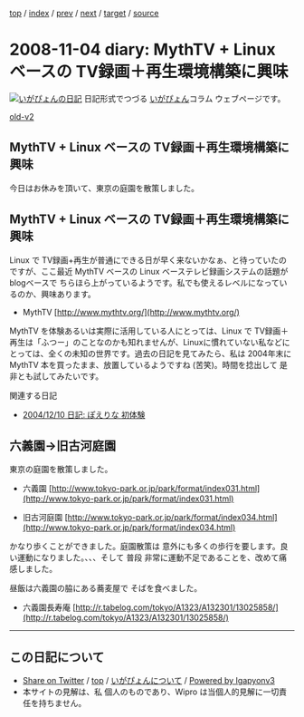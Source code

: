 [top](../index.html) 
 / [index](index.html) 
 / [prev](ig081103.html) 
 / [next](ig081105.html) 
 / [target](http://www.igapyon.jp/igapyon/diary/2008/ig081104.html) 
 / [source](https://github.com/igapyon/diary/blob/master/2008/ig081104.src.md) 

2008-11-04 diary: MythTV + Linux ベースの TV録画＋再生環境構築に興味
=====================================================================================================
[![いがぴょんの日記](http://www.igapyon.jp/igapyon/diary/images/iga200306s.jpg "いがぴょん")](http://www.igapyon.jp/igapyon/diary/memo/memoigapyon.html) 日記形式でつづる [いがぴょん](http://www.igapyon.jp/igapyon/diary/memo/memoigapyon.html)コラム ウェブページです。

[old-v2](ig081104-orig.html)

## MythTV + Linux ベースの TV録画＋再生環境構築に興味

今日はお休みを頂いて、東京の庭園を散策しました。


## MythTV + Linux ベースの TV録画＋再生環境構築に興味

Linux で TV録画+再生が普通にできる日が早く来ないかなぁ、と待っていたのですが、ここ最近 MythTV ベースの Linux ベーステレビ録画システムの話題が
blogベースで ちらほら上がっているようです。私でも使えるレベルになっているのか、興味あります。

* MythTV
  [http://www.mythtv.org/](http://www.mythtv.org/)

MythTV を体験あるいは実際に活用している人にとっては、Linux で TV録画＋再生は「ふつー」のことなのかも知れませんが、Linuxに慣れていない私などにとっては、全くの未知の世界です。過去の日記を見てみたら、私は 2004年末に MythTV 本を買ったまま、放置しているようですね (苦笑)。時間を捻出して 是非とも試してみたいです。

関連する日記

* [2004/12/10 日記: ぽえりな <poe-lina/> 初体験](../2004/ig041210.html)

## 六義園→旧古河庭園

東京の庭園を散策しました。

* 
  六義園
  [http://www.tokyo-park.or.jp/park/format/index031.html](http://www.tokyo-park.or.jp/park/format/index031.html)
  
* 旧古河庭園
  [http://www.tokyo-park.or.jp/park/format/index034.html](http://www.tokyo-park.or.jp/park/format/index034.html)

かなり歩くことができました。庭園散策は 意外にも多くの歩行を要します。良い運動になりました。、、、そして 普段 非常に運動不足であることを、改めて痛感しました。

昼飯は六義園の脇にある蕎麦屋で そばを食べました。

* 六義園長寿庵
  [http://r.tabelog.com/tokyo/A1323/A132301/13025858/](http://r.tabelog.com/tokyo/A1323/A132301/13025858/)


----------------------------------------------------------------------------------------------------

## この日記について

* [Share on Twitter](https://twitter.com/intent/tweet?hashtags=igapyon%2Cdiary%2C%E3%81%84%E3%81%8C%E3%81%B4%E3%82%87%E3%82%93&text=MythTV+%2B+Linux+%E3%83%99%E3%83%BC%E3%82%B9%E3%81%AE+TV%E9%8C%B2%E7%94%BB%EF%BC%8B%E5%86%8D%E7%94%9F%E7%92%B0%E5%A2%83%E6%A7%8B%E7%AF%89%E3%81%AB%E8%88%88%E5%91%B3&url=http%3A%2F%2Fwww.igapyon.jp%2Figapyon%2Fdiary%2F2008%2Fig081104.html) / [top](../index.html) / [いがぴょんについて](http://www.igapyon.jp/igapyon/diary/memo/memoigapyon.html) / [Powered by Igapyonv3](https://github.com/igapyon/igapyonv3)
* 本サイトの見解は、私 個人のものであり、Wipro は当個人的見解に一切責任を持ちません。 
